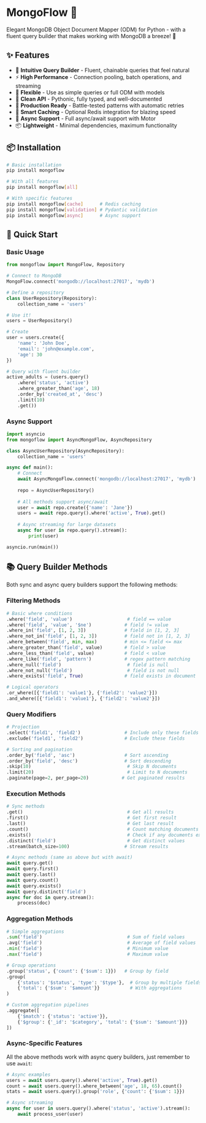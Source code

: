 # MongoFlow 🌊

Elegant MongoDB Object Document Mapper (ODM) for Python - with a fluent query builder that makes working with MongoDB a breeze! 🚀

## ✨ Features

- 🎯 **Intuitive Query Builder** - Fluent, chainable queries that feel natural
- ⚡ **High Performance** - Connection pooling, batch operations, and streaming
- 🔧 **Flexible** - Use as simple queries or full ODM with models
- 🎨 **Clean API** - Pythonic, fully typed, and well-documented
- 🚀 **Production Ready** - Battle-tested patterns with automatic retries
- 💾 **Smart Caching** - Optional Redis integration for blazing speed
- 🔄 **Async Support** - Full async/await support with Motor
- 📦 **Lightweight** - Minimal dependencies, maximum functionality

## 📦 Installation

```bash
# Basic installation
pip install mongoflow

# With all features
pip install mongoflow[all]

# With specific features
pip install mongoflow[cache]      # Redis caching
pip install mongoflow[validation] # Pydantic validation
pip install mongoflow[async]      # Async support
```

## 🚀 Quick Start

### Basic Usage

```python
from mongoflow import MongoFlow, Repository

# Connect to MongoDB
MongoFlow.connect('mongodb://localhost:27017', 'mydb')

# Define a repository
class UserRepository(Repository):
    collection_name = 'users'

# Use it!
users = UserRepository()

# Create
user = users.create({
    'name': 'John Doe',
    'email': 'john@example.com',
    'age': 30
})

# Query with fluent builder
active_adults = (users.query()
    .where('status', 'active')
    .where_greater_than('age', 18)
    .order_by('created_at', 'desc')
    .limit(10)
    .get())
```

### Async Support

```python
import asyncio
from mongoflow import AsyncMongoFlow, AsyncRepository

class AsyncUserRepository(AsyncRepository):
    collection_name = 'users'

async def main():
    # Connect
    await AsyncMongoFlow.connect('mongodb://localhost:27017', 'mydb')
    
    repo = AsyncUserRepository()
    
    # All methods support async/await
    user = await repo.create({'name': 'Jane'})
    users = await repo.query().where('active', True).get()
    
    # Async streaming for large datasets
    async for user in repo.query().stream():
        print(user)

asyncio.run(main())
```

## 📚 Query Builder Methods

Both sync and async query builders support the following methods:

### Filtering Methods

```python
# Basic where conditions
.where('field', 'value')                    # field == value
.where('field', 'value', '$ne')            # field != value
.where_in('field', [1, 2, 3])              # field in [1, 2, 3]
.where_not_in('field', [1, 2, 3])          # field not in [1, 2, 3]
.where_between('field', min, max)          # min <= field <= max
.where_greater_than('field', value)        # field > value
.where_less_than('field', value)           # field < value
.where_like('field', 'pattern')            # regex pattern matching
.where_null('field')                        # field is null
.where_not_null('field')                    # field is not null
.where_exists('field', True)               # field exists in document

# Logical operators
.or_where([{'field1': 'value1'}, {'field2': 'value2'}])
.and_where([{'field1': 'value1'}, {'field2': 'value2'}])
```

### Query Modifiers

```python
# Projection
.select('field1', 'field2')                # Include only these fields
.exclude('field1', 'field2')               # Exclude these fields

# Sorting and pagination
.order_by('field', 'asc')                  # Sort ascending
.order_by('field', 'desc')                 # Sort descending
.skip(10)                                   # Skip N documents
.limit(20)                                  # Limit to N documents
.paginate(page=2, per_page=20)            # Get paginated results
```

### Execution Methods

```python
# Sync methods
.get()                                      # Get all results
.first()                                    # Get first result
.last()                                     # Get last result
.count()                                    # Count matching documents
.exists()                                   # Check if any documents exist
.distinct('field')                          # Get distinct values
.stream(batch_size=100)                    # Stream results

# Async methods (same as above but with await)
await query.get()
await query.first()
await query.last()
await query.count()
await query.exists()
await query.distinct('field')
async for doc in query.stream():
    process(doc)
```

### Aggregation Methods

```python
# Simple aggregations
.sum('field')                               # Sum of field values
.avg('field')                               # Average of field values
.min('field')                               # Minimum value
.max('field')                               # Maximum value

# Group operations
.group('status', {'count': {'$sum': 1}})   # Group by field
.group(
    {'status': '$status', 'type': '$type'},  # Group by multiple fields
    {'total': {'$sum': '$amount'}}           # With aggregations
)

# Custom aggregation pipelines
.aggregate([
    {'$match': {'status': 'active'}},
    {'$group': {'_id': '$category', 'total': {'$sum': '$amount'}}}
])
```

### Async-Specific Features

All the above methods work with async query builders, just remember to use `await`:

```python
# Async examples
users = await users.query().where('active', True).get()
count = await users.query().where_between('age', 18, 65).count()
stats = await users.query().group('role', {'count': {'$sum': 1}})

# Async streaming
async for user in users.query().where('status', 'active').stream():
    await process_user(user)

